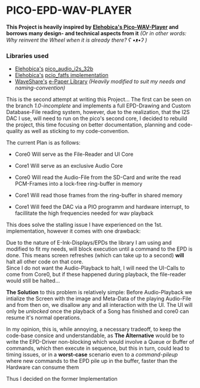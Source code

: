 # PICO-EPD-WAV-PLAYER

**This Project is heavily inspired by [Elehobica's Pico-WAV-Player](https://github.com/elehobica/RPi_Pico_WAV_Player) and borrows many design- and technical aspects from it**
_(Or in other words: Why reinvent the Wheel when it is already there? ʕ •ᴥ•ʔ )_ 

### Libraries used
- [Elehobica's](https://github.com/elehobica) [pico_audio_i2s_32b](https://github.com/elehobica/pico_audio_i2s_32b)
- [Elehobica's](https://github.com/elehobica) [pcio_fatfs implementation](https://github.com/elehobica/pico_fatfs)
- [WaveShare's](https://github.com/waveshareteam) [e-Paper Library](https://github.com/waveshareteam/e-Paper) _(Heavily modified to suit my needs and naming-convention)_

This is the second attempt at writing this Project...
The first can be seen on the branch _1.0-incomplete_ and implements a full EPD-Drawing and Custom Database-File reading system, however, due to the realization, that the I2S DAC I use, will need to run on the pico's second core, I decided to rebuild the project, this time focusing on better documentation, planning and code-quality as well as sticking to my code-convention.  
  
The current Plan is as follows:
- Core0 Will serve as the File-Reader and UI Core
- Core1 Will serve as an exclusive Audio Core

- Core0 Will read the Audio-File from the SD-Card and write the read PCM-Frames into a lock-free ring-buffer in memory
- Core1 Will read those frames from the ring-buffer in shared memory
- Core1 Will feed the DAC via a PIO programm and hardware interrupt, to facillitate the high frequencies needed for wav playback  
  
This does solve the stalling issue I have experienced on the 1st. implementation, however it comes with one drawback:  
  
Due to the nature of E-Ink-Displays/EPDs the library I am using and modified to fit my needs, will block execution until a command to the EPD is done. This means screen refreshes (which can take up to a second) **will** halt all other code on that core.  
Since I do not want the Audio-Playback to halt, I will need the UI-Calls to come from Core0, but if these happened during playback, the file-reader would still be halted...  
  
**The Solution** to this problem is relatively simple: Before Audio-Playback we intialize the Screen with the image and Meta-Data of the playing Audio-File and from then on, we disallow any and all interaction with the UI.
The UI will only be _unlocked_ once the playback of a Song has finished and core0 can resume it's normal operations.  
  
In my opinion, this is, while annoying, a necessary tradeoff, to keep the code-base consice and understandable, as **The Alternative** would be to write the EPD-Driver non-blocking which would involve a Queue or Buffer of commands, which then execute in sequence, but this in turn, could lead to timing issues, or in a **worst-case** scenario even to a _command-pileup_ where new commands to the EPD pile up in the buffer, faster than the Hardware can consume them  
  
Thus I decided on the former Implementation